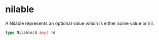 # nilable

A Nilable represents an optional value which is either some value or nil.

```go
type Nilable[A any] *A
```
